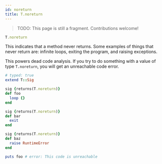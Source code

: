 ```yaml
---
id: noreturn
title: T.noreturn
---
```


> TODO: This page is still a fragment. Contributions welcome!

```ruby
T.noreturn
```

This indicates that a method never returns. Some examples of things that never
return are: infinite loops, exiting the program, and raising exceptions.

This powers dead code analysis. If you try to do something with a value of type
`T.noreturn`, you will get an unreachable code error.

```ruby
# typed: true
extend T::Sig

sig {returns(T.noreturn)}
def foo
  loop {}
end

sig {returns(T.noreturn)}
def bar
  exit
end

sig {returns(T.noreturn)}
def baz
  raise RuntimeError
end

puts foo # error: This code is unreachable
```
